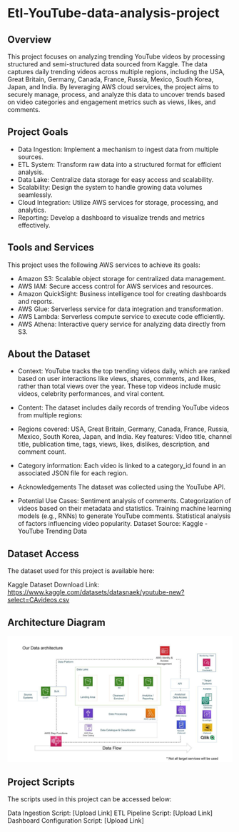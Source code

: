 # Etl-YouTube-data-analysis-project
## Overview
This project focuses on analyzing trending YouTube videos by processing structured and semi-structured data sourced from Kaggle. The data captures daily trending videos across multiple regions, including the USA, Great Britain, Germany, Canada, France, Russia, Mexico, South Korea, Japan, and India. By leveraging AWS cloud services, the project aims to securely manage, process, and analyze this data to uncover trends based on video categories and engagement metrics such as views, likes, and comments.

## Project Goals
+ Data Ingestion: Implement a mechanism to ingest data from multiple sources.
+ ETL System: Transform raw data into a structured format for efficient analysis.
+ Data Lake: Centralize data storage for easy access and scalability.
+ Scalability: Design the system to handle growing data volumes seamlessly.
+ Cloud Integration: Utilize AWS services for storage, processing, and analytics.
+ Reporting: Develop a dashboard to visualize trends and metrics effectively.

## Tools and Services
This project uses the following AWS services to achieve its goals:

+ Amazon S3: Scalable object storage for centralized data management.
+ AWS IAM: Secure access control for AWS services and resources.
+ Amazon QuickSight: Business intelligence tool for creating dashboards and reports.
+ AWS Glue: Serverless service for data integration and transformation.
+ AWS Lambda: Serverless compute service to execute code efficiently.
+ AWS Athena: Interactive query service for analyzing data directly from S3.
## About the Dataset
+ Context:
YouTube tracks the top trending videos daily, which are ranked based on user interactions like views, shares, comments, and likes, rather than total views over the year. These top videos include music videos, celebrity performances, and viral content.
+ Content:
The dataset includes daily records of trending YouTube videos from multiple regions:

+ Regions covered: USA, Great Britain, Germany, Canada, France, Russia, Mexico, South Korea, Japan, and India.
Key features: Video title, channel title, publication time, tags, views, likes, dislikes, description, and comment count.
+ Category information: Each video is linked to a category_id found in an associated JSON file for each region.
+ Acknowledgements
The dataset was collected using the YouTube API.

+ Potential Use Cases:
Sentiment analysis of comments.
Categorization of videos based on their metadata and statistics.
Training machine learning models (e.g., RNNs) to generate YouTube comments.
Statistical analysis of factors influencing video popularity.
Dataset Source: Kaggle - YouTube Trending Data

## Dataset Access
The dataset used for this project is available here:

Kaggle Dataset Download Link: https://www.kaggle.com/datasets/datasnaek/youtube-new?select=CAvideos.csv

## Architecture Diagram
![architecture diagram](architecture.jpeg)

## Project Scripts
The scripts used in this project can be accessed below:

Data Ingestion Script: [Upload Link]
ETL Pipeline Script: [Upload Link]
Dashboard Configuration Script: [Upload Link]
